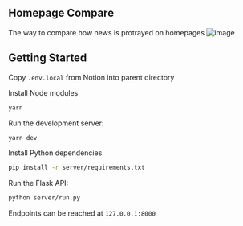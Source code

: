 ## Homepage Compare
The way to compare how news is protrayed on homepages
![image](https://user-images.githubusercontent.com/62365251/219252852-22a959c8-337f-4803-bee4-3c4c23f6aecc.png)

## Getting Started

Copy `.env.local` from Notion into parent directory

Install Node modules
```bash
yarn
```

Run the development server:

```bash
yarn dev
```

Install Python dependencies
```bash
pip install -r server/requirements.txt
```

Run the Flask API:
```bash
python server/run.py
```

Endpoints can be reached at `127.0.0.1:8000`

